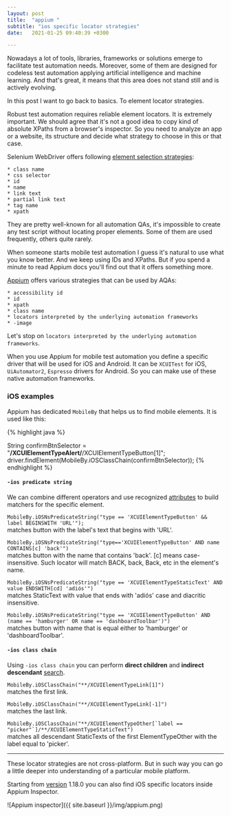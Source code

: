 ```yaml
---
layout: post
title:  "appium "
subtitle: "ios specific locator strategies"
date:   2021-01-25 09:40:39 +0300

---
```

Nowadays a lot of tools, libraries, frameworks or solutions emerge to facilitate test automation needs. 
Moreover, some of them are designed for codeless test automation applying artificial intelligence and machine learning.
And that's great, it means that this area does not stand still and is actively evolving.

In this post I want to go back to basics. To element locator strategies.

Robust test automation requires reliable element locators. It is extremely important. We should agree that it's not a good 
idea to copy kind of absolute XPaths from a browser's inspector. So you need to analyze an app or a website, its structure and 
decide what strategy to choose in this or that case.

Selenium WebDriver offers following [element selection strategies][element selection strategies]:

```
* class name	
* css selector
* id
* name
* link text
* partial link text
* tag name
* xpath
```

They are pretty well-known for all automation QAs, it's impossible to create any test script without locating proper elements. 
Some of them are used frequently, others quite rarely. 

When someone starts mobile test automation I guess it's natural to use what you know better. And we keep using IDs and XPaths.
But if you spend a minute to read Appium docs you'll find out that it offers something more.

[Appium][Appium] offers various strategies that can be used by AQAs:

```
* accessibility id
* id
* xpath
* class name
* locators interpreted by the underlying automation frameworks
* -image
```

Let's stop on ```locators interpreted by the underlying automation frameworks```.

When you use Appium for mobile test automation you define a specific driver that will be used for iOS and Android. 
It can be ```XCUITest``` for iOS, ```UiAutomator2```, ```Espresso``` drivers for Android. So you can make use of these 
native automation frameworks.

### iOS examples 

Appium has dedicated ```MobileBy``` that helps us to find mobile elements. It is used like this:

{% highlight java %}

String confirmBtnSelector = "**/XCUIElementTypeAlert/**/XCUIElementTypeButton[1]";
driver.findElement(MobileBy.iOSClassChain(confirmBtnSelector));
{% endhighlight %}

#### ```-ios predicate string```

We can combine different operators and use recognized [attributes][attributes] to build matchers for the specific element.

```MobileBy.iOSNsPredicateString("type == 'XCUIElementTypeButton' && label BEGINSWITH 'URL'");```  
matches button with the label's text that begins with 'URL'.

```MobileBy.iOSNsPredicateString("type=='XCUIElementTypeButton' AND name CONTAINS[c] 'back'")```  
matches button with the name that contains 'back'. [c] means case-insensitive. Such locator will match BACK, back, Back, etc 
in the element's name.

```MobileBy.iOSNsPredicateString("type == 'XCUIElementTypeStaticText' AND value ENDSWITH[cd] 'adiós'")```  
matches StaticText with value that ends with 'adiós' case and diacritic insensitive.

```MobileBy.iOSNsPredicateString("type == 'XCUIElementTypeButton' AND (name == 'hamburger' OR name == 'dashboardToolbar')")```  
matches button with name that is equal either to 'hamburger' or 'dashboardToolbar'.


#### ```-ios class chain```

Using ```-ios class chain``` you can perform **direct children** and **indirect descendant** [search][search].

```MobileBy.iOSClassChain("**/XCUIElementTypeLink[1]")```  
matches the first link.

```MobileBy.iOSClassChain("**/XCUIElementTypeLink[-1]")```  
matches the last link.

```MobileBy.iOSClassChain("**/XCUIElementTypeOther[`label == "picker"`]/**/XCUIElementTypeStaticText")```  
matches all descendant StaticTexts of the first ElementTypeOther with the label equal to 'picker'.
___
These locator strategies are not cross-platform. But in such way you can go a little deeper into understanding of a particular mobile platform. 

Starting from [version][version] 1.18.0 you can also find iOS specific locators inside Appium Inspector.

![Appium inspector]({{ site.baseurl }}/img/appium.png)




[Appium]: https://appiumpro.com/editions/60-how-to-pick-the-right-locator-strategy
[element selection strategies]: https://www.selenium.dev/documentation/en/getting_started_with_webdriver/locating_elements/#element-selection-strategies
[attributes]: https://github.com/facebookarchive/WebDriverAgent/wiki/Predicate-Queries-Construction-Rules#available-attributes
[search]: https://github.com/facebookarchive/WebDriverAgent/wiki/Class-Chain-Queries-Construction-Rules
[version]: https://github.com/appium/appium-desktop/releases/tag/v1.18.0
